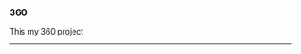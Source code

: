 ### 360

This my 360 project

<script src="//360.vizor.io/scripts/embed.js" data-vizorurl="https://360.vizor.io/embed/v/gdvll" ></script>

***

